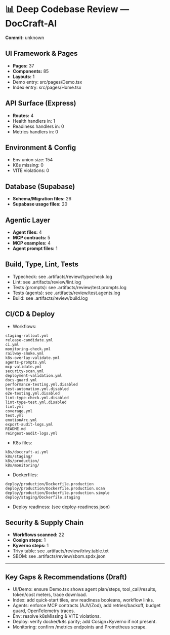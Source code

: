 # 📊 Deep Codebase Review — DocCraft-AI

**Commit:** unknown

## UI Framework & Pages

- **Pages:** 37
- **Components:** 85
- **Layouts:** 1
- Demo entry: src/pages/Demo.tsx
- Index entry: src/pages/Home.tsx

## API Surface (Express)

- **Routes:** 4
- Health handlers in: 1
- Readiness handlers in: 0
- Metrics handlers in: 0

## Environment & Config

- Env union size: 154
- K8s missing: 0
- VITE violations: 0

## Database (Supabase)

- **Schema/Migration files:** 26
- **Supabase usage files:** 20

## Agentic Layer

- **Agent files:** 4
- **MCP contracts:** 5
- **MCP examples:** 4
- **Agent prompt files:** 1

## Build, Type, Lint, Tests

- Typecheck: see .artifacts/review/typecheck.log
- Lint: see .artifacts/review/lint.log
- Tests (prompts): see .artifacts/review/test.prompts.log
- Tests (agents): see .artifacts/review/test.agents.log
- Build: see .artifacts/review/build.log

## CI/CD & Deploy

- Workflows:

```
staging-rollout.yml
release-candidate.yml
ci.yml
monitoring-check.yml
railway-smoke.yml
k8s-overlay-validate.yml
agents-prompts.yml
mcp-validate.yml
security-scan.yml
deployment-validation.yml
docs-guard.yml
performance-testing.yml.disabled
test-automation.yml.disabled
e2e-testing.yml.disabled
lint-type-check.yml.disabled
lint-type-test.yml.disabled
lint.yml
coverage.yml
test.yml
emotionArc.yml
export-audit-logs.yml
README.md
reingest-audit-logs.yml
```

- K8s files:

```
k8s/doccraft-ai.yml
k8s/staging/
k8s/production/
k8s/monitoring/
```

- Dockerfiles:

```
deploy/production/Dockerfile.production
deploy/production/Dockerfile.production.scan
deploy/production/Dockerfile.production.simple
deploy/staging/Dockerfile.staging
```

- Deploy readiness: (see deploy-readiness.json)

## Security & Supply Chain

- **Workflows scanned:** 22
- **Cosign steps:** 1
- **Kyverno steps:** 1
- Trivy table: see .artifacts/review/trivy.table.txt
- SBOM: see .artifacts/review/sbom.spdx.json

---

## Key Gaps & Recommendations (Draft)

- UI/Demo: ensure Demo.tsx shows agent plan/steps, tool_call/results, token/cost meters, trace download.
- Index: add quick‑start tiles, env readiness booleans, workflow links.
- Agents: enforce MCP contracts (AJV/Zod), add retries/backoff, budget guard, OpenTelemetry traces.
- Env: resolve k8sMissing & VITE violations.
- Deploy: verify docker/k8s parity; add Cosign+Kyverno if not present.
- Monitoring: confirm /metrics endpoints and Prometheus scrape.
